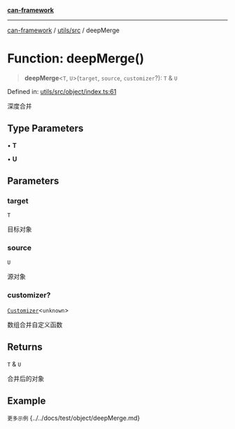 [**can-framework**](../../../README.md)

***

[can-framework](../../../modules.md) / [utils/src](../README.md) / deepMerge

# Function: deepMerge()

> **deepMerge**\<`T`, `U`\>(`target`, `source`, `customizer`?): `T` & `U`

Defined in: [utils/src/object/index.ts:61](https://github.com/acanowl/acanowl-framework/blob/7ba94079de1593f6a108902ca9202f39af1164e0/packages/utils/src/object/index.ts#L61)

深度合并

## Type Parameters

• **T**

• **U**

## Parameters

### target

`T`

目标对象

### source

`U`

源对象

### customizer?

[`Customizer`](../type-aliases/Customizer.md)\<`unknown`\>

数组合并自定义函数

## Returns

`T` & `U`

合并后的对象

## Example

```更多示例```
{../../docs/test/object/deepMerge.md}
